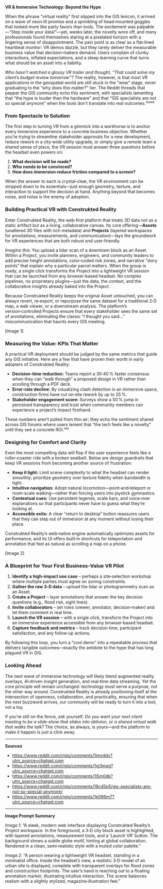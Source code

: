 **VR & Immersive Technology: Beyond the Hype**

When the phrase “virtual reality” first slipped into the GIS lexicon, it arrived on a wave of neon‑lit promise and a sprinkling of head‑mounted goggles that looked more like party favors than tools. The excitement was palpable—“Step inside your data!”—yet, weeks later, the novelty wore off, and many professionals found themselves staring at a pixelated horizon with a lingering sense of disappointment. The pain point is as clear as a flat‑lined heartbeat monitor: VR demos dazzle, but they rarely deliver the measurable business value that decision‑makers demand. Users complain of clunky interactions, inflated expectations, and a steep learning curve that turns what should be an asset into a liability. 

*Who hasn’t watched a glossy VR trailer and thought, “That could solve my client’s budget review tomorrow”?* The reality, however, is that most VR applications in the geospatial world are still stuck in the “wow” stage, never graduating to the “why does this matter?” tier. The Reddit threads that pepper the GIS community echo this sentiment, with specialists lamenting that “the hype is louder than the hardware” and that “GIS specialists are not so special anymore” when the tools don’t translate into real outcomes.¹²³⁴⁵

### From Spectacle to Solution

The first step in turning VR from a gimmick into a workhorse is to anchor every immersive experience to a concrete business objective. Whether you’re trying to streamline stakeholder approvals for a new development, reduce rework in a city‑wide utility upgrade, or simply give a remote team a shared sense of place, the VR session must answer three questions before the headset even powers on:

1. **What decision will be made?**  
2. **Who needs to be convinced?**  
3. **How does immersion reduce friction compared to a screen?**

When the answer to each is crystal‑clear, the VR environment can be stripped down to its essentials—just enough geometry, texture, and interaction to support the decision at hand. Anything beyond that becomes noise, and noise is the enemy of adoption.

### Building Practical VR with Construkted Reality

Enter Construkted Reality, the web‑first platform that treats 3D data not as a static artifact but as a living, collaborative canvas. Its core offering—**Assets** (unaltered 3D files with rich metadata) and **Projects** (layered workspaces for annotations, measurements, and communication)—lays the groundwork for VR experiences that are both robust and user‑friendly.

*Imagine this:* You upload a lidar scan of a downtown block as an Asset. Within a Project, you invite planners, engineers, and community leaders to add precise height annotations, color‑coded risk zones, and narrative “story points” that explain why a particular parcel matters. When the group is ready, a single click transforms the Project into a lightweight VR session that can be launched from any browser‑based headset. No complex pipelines, no proprietary plugins—just the data, the context, and the collaborative insights already baked into the Project.

Because Construkted Reality keeps the original Asset untouched, you can always revert, re‑export, or repurpose the same dataset for a traditional 2‑D map, a web viewer, or a downstream analysis. The platform’s version‑controlled Projects ensure that every stakeholder sees the same set of annotations, eliminating the classic “I thought you said…” miscommunication that haunts every GIS meeting.

[Image 1]

### Measuring the Value: KPIs That Matter

A practical VR deployment should be judged by the same metrics that guide any GIS initiative. Here are a few that have proven their worth in early adopters of Construkted Reality:

- **Decision‑time reduction:** Teams report a 30‑40 % faster consensus when they can “walk through” a proposed design in VR rather than scrolling through a PDF deck.  
- **Error‑rate decline:** By visualizing clash detection in an immersive space, construction firms have cut on‑site rework by up to 25 %.  
- **Stakeholder engagement score:** Surveys show a 50 % jump in perceived transparency and trust when community members can experience a project’s impact firsthand.  

These numbers aren’t pulled from thin air; they echo the sentiment shared across GIS forums where users lament that “the tech feels like a novelty” until they see a concrete ROI.¹⁴⁵

### Designing for Comfort and Clarity

Even the most compelling data will flop if the user experience feels like a roller‑coaster ride with a broken seatbelt. Below are design guardrails that keep VR sessions from becoming another source of frustration:

- **Keep it light:** Limit scene complexity to what the headset can render smoothly; prioritize geometry over texture fidelity when bandwidth is tight.  
- **Intuitive navigation:** Adopt natural locomotion—point‑and‑teleport or room‑scale walking—rather than forcing users into joystick gymnastics.  
- **Contextual cues:** Use persistent legends, scale bars, and voice‑over explanations so that participants never have to guess what they’re looking at.  
- **Accessible exits:** A clear “return to desktop” button reassures users that they can step out of immersion at any moment without losing their place.

Construkted Reality’s web‑native engine automatically optimizes assets for performance, and its UI offers built‑in shortcuts for teleportation and annotation that feel as natural as scrolling a map on a phone.

[Image 2]

### A Blueprint for Your First Business‑Value VR Pilot

1. **Identify a high‑impact use case** – perhaps a site‑selection workshop where multiple parties must agree on zoning constraints.  
2. **Gather the raw 3‑D data** – upload the lidar or photogrammetry scan as an Asset.  
3. **Create a Project** – layer annotations that answer the key decision questions (e.g., flood risk, sight lines).  
4. **Invite collaborators** – set roles (viewer, annotator, decision‑maker) and let them comment in real time.  
5. **Launch the VR session** – with a single click, transform the Project into an immersive experience accessible from any browser‑based headset.  
6. **Capture feedback and metrics** – track decision time, participant satisfaction, and any follow‑up actions.

By following this loop, you turn a “cool demo” into a repeatable process that delivers tangible outcomes—exactly the antidote to the hype that has long plagued VR in GIS.

### Looking Ahead

The next wave of immersive technology will likely blend augmented reality overlays, AI‑driven insight generation, and real‑time data streaming. Yet the core principle will remain unchanged: technology must serve a purpose, not the other way around. Construkted Reality is already positioning itself at the intersection of openness, collaboration, and practicality, ensuring that when the next buzzword arrives, our community will be ready to turn it into a tool, not a toy.

If you’re still on the fence, ask yourself: *Do you want your next client meeting to be a slide‑show that slides into oblivion, or a shared virtual walk that walks the talk?* The choice, as always, is yours—and the platform to make it happen is just a click away.

---

**Sources**  
- https://www.reddit.com/r/gis/comments/1jmyddv?utm_source=chatgpt.com  
- https://www.reddit.com/r/gis/comments/1jg3mqg?utm_source=chatgpt.com  
- https://www.reddit.com/r/gis/comments/1i5m0dk?utm_source=chatgpt.com  
- https://www.reddit.com/r/gis/comments/18cd5p5/gis-specialists-are-not-so-special-anymore/  
- https://www.reddit.com/r/gis/comments/1e066m7?utm_source=chatgpt.com  

---

**Image Prompt Summary**  

*Image 1*: “A sleek, modern web interface displaying Construkted Reality’s Project workspace. In the foreground, a 3‑D city block asset is highlighted, with layered annotations, measurement tools, and a ‘Launch VR’ button. The background shows a subtle globe motif, hinting at global collaboration. Rendered in a clean, semi‑realistic style with a muted color palette.”  

*Image 2*: “A person wearing a lightweight VR headset, standing in a minimalist office. Inside the headset’s view, a realistic 3‑D model of an urban site is displayed, complete with transparent overlays for flood zones and construction footprints. The user’s hand is reaching out to a floating annotation marker, illustrating intuitive interaction. The scene balances realism with a slightly stylized, magazine‑illustration feel.”
